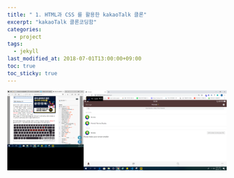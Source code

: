 ```yaml
---
title: " 1. HTML과 CSS 를 활용한 kakaoTalk 클론"
excerpt: "kakaoTalk 클론코딩함"
categories:
  - project
tags:
  - jekyll
last_modified_at: 2018-07-01T13:00:00+09:00
toc: true
toc_sticky: true
---
```


[![카카오이미지](/assets/images/h.png)](https://github.com/JungYOsup/JungYosup.github.io.git)
